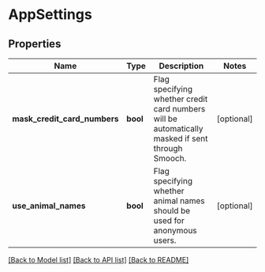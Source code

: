 # AppSettings

## Properties
Name | Type | Description | Notes
------------ | ------------- | ------------- | -------------
**mask_credit_card_numbers** | **bool** | Flag specifying whether credit card numbers will be automatically masked if sent through Smooch. | [optional] 
**use_animal_names** | **bool** | Flag specifying whether animal names should be used for anonymous users. | [optional] 

[[Back to Model list]](../README.md#documentation-for-models) [[Back to API list]](../README.md#documentation-for-api-endpoints) [[Back to README]](../README.md)


